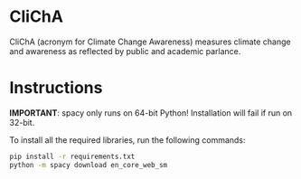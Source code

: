 # CliChA
CliChA (acronym for Climate Change Awareness) measures climate change and awareness as reflected by public and academic parlance.

# Instructions
__IMPORTANT__: spacy only runs on 64-bit Python! Installation will fail if run on 32-bit.

To install all the required libraries, run the following commands:
```bash
pip install -r requirements.txt
python -m spacy download en_core_web_sm
```